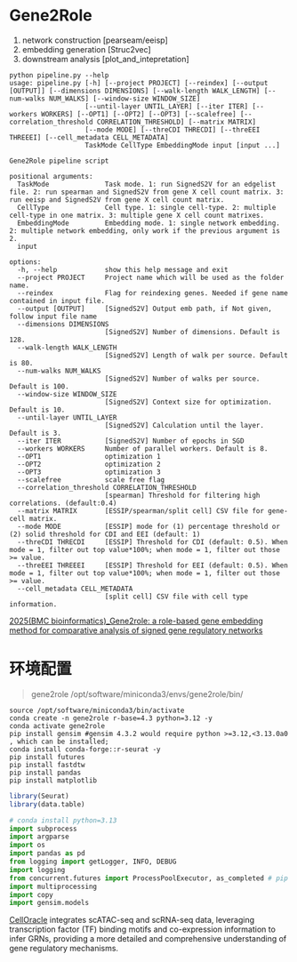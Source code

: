 # Gene2Role
1. network construction [pearseam/eeisp]
2. embedding generation [Struc2vec]
3. downstream analysis [plot_and_intepretation]

```shell
python pipeline.py --help
usage: pipeline.py [-h] [--project PROJECT] [--reindex] [--output [OUTPUT]] [--dimensions DIMENSIONS] [--walk-length WALK_LENGTH] [--num-walks NUM_WALKS] [--window-size WINDOW_SIZE]
                   [--until-layer UNTIL_LAYER] [--iter ITER] [--workers WORKERS] [--OPT1] [--OPT2] [--OPT3] [--scalefree] [--correlation_threshold CORRELATION_THRESHOLD] [--matrix MATRIX]
                   [--mode MODE] [--threCDI THRECDI] [--threEEI THREEEI] [--cell_metadata CELL_METADATA]
                   TaskMode CellType EmbeddingMode input [input ...]

Gene2Role pipeline script

positional arguments:
  TaskMode              Task mode. 1: run SignedS2V for an edgelist file. 2: run spearman and SignedS2V from gene X cell count matrix. 3: run eeisp and SignedS2V from gene X cell count matrix.
  CellType              Cell type. 1: single cell-type. 2: multiple cell-type in one matrix. 3: multiple gene X cell count matrixes.
  EmbeddingMode         Embedding mode. 1: single network embedding. 2: multiple network embedding, only work if the previous argument is 2.
  input

options:
  -h, --help            show this help message and exit
  --project PROJECT     Project name which will be used as the folder name.
  --reindex             Flag for reindexing genes. Needed if gene name contained in input file.
  --output [OUTPUT]     [SignedS2V] Output emb path, if Not given, follow input file name
  --dimensions DIMENSIONS
                        [SignedS2V] Number of dimensions. Default is 128.
  --walk-length WALK_LENGTH
                        [SignedS2V] Length of walk per source. Default is 80.
  --num-walks NUM_WALKS
                        [SignedS2V] Number of walks per source. Default is 100.
  --window-size WINDOW_SIZE
                        [SignedS2V] Context size for optimization. Default is 10.
  --until-layer UNTIL_LAYER
                        [SignedS2V] Calculation until the layer. Default is 3.
  --iter ITER           [SignedS2V] Number of epochs in SGD
  --workers WORKERS     Number of parallel workers. Default is 8.
  --OPT1                optimization 1
  --OPT2                optimization 2
  --OPT3                optimization 3
  --scalefree           scale free flag
  --correlation_threshold CORRELATION_THRESHOLD
                        [spearman] Threshold for filtering high correlations. (default:0.4)
  --matrix MATRIX       [ESSIP/spearman/split cell] CSV file for gene-cell matrix.
  --mode MODE           [ESSIP] mode for (1) percentage threshold or (2) solid threshold for CDI and EEI (default: 1)
  --threCDI THRECDI     [ESSIP] Threshold for CDI (default: 0.5). When mode = 1, filter out top value*100%; when mode = 1, filter out those >= value.
  --threEEI THREEEI     [ESSIP] Threshold for EEI (default: 0.5). When mode = 1, filter out top value*100%; when mode = 1, filter out those >= value.
  --cell_metadata CELL_METADATA
                        [split cell] CSV file with cell type information.
```

[2025(BMC bioinformatics)_Gene2role: a role-based gene embedding method for comparative analysis of signed gene regulatory networks]()

# 环境配置 
> gene2role /opt/software/miniconda3/envs/gene2role/bin/
```shell
source /opt/software/miniconda3/bin/activate
conda create -n gene2role r-base=4.3 python=3.12 -y
conda activate gene2role
pip install gensim #gensim 4.3.2 would require python >=3.12,<3.13.0a0 , which can be installed;
conda install conda-forge::r-seurat -y
pip install futures
pip install fastdtw
pip install pandas
pip install matplotlib
```
```R
library(Seurat)
library(data.table)
```
```python
# conda install python=3.13
import subprocess
import argparse
import os
import pandas as pd
from logging import getLogger, INFO, DEBUG
import logging
from concurrent.futures import ProcessPoolExecutor, as_completed # pip install futures
import multiprocessing
import copy
import gensim.models
```

[CellOracle](https://www.nature.com/articles/s41586-022-05688-9) integrates scATAC-seq and scRNA-seq data, leveraging transcription factor (TF) binding motifs and co-expression information to infer GRNs, providing a more detailed and comprehensive understanding of gene regulatory mechanisms.
